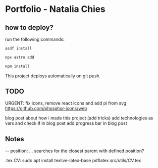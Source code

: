 # Portfolio - Natalia Chies

## how to deploy?

run the following commands:

```bash
asdf install
```

```bash
npx astro add
```

```bash
npm install
```

This project deploys automatically on git push.

## TODO

URGENT: fix icons, remove react icons and add pi from svg https://github.com/phosphor-icons/web

blog post about how i made this project (add tricks)
add technologies as vars and check if in blog post
add progress bar in blog post

## Notes

-- position: ... searches for the closest parent with defined position?

.tex CV:
sudo apt install texlive-latex-base
pdflatex src/utils/CV.tex
